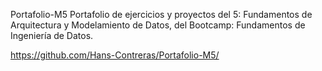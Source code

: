 Portafolio-M5
Portafolio de ejercicios y proyectos del 5: Fundamentos de Arquitectura y Modelamiento de Datos, del Bootcamp: Fundamentos de Ingeniería de Datos.

https://github.com/Hans-Contreras/Portafolio-M5/
